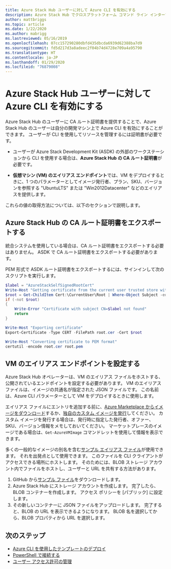 ```yaml
---
title: Azure Stack Hub ユーザーに対して Azure CLI を有効にする
description: Azure Stack Hub でクロスプラットフォーム コマンド ライン インターフェイス (CLI) を使用してリソースの管理およびデプロイを行えるようにする方法について学習します。
author: mattbriggs
ms.topic: article
ms.date: 1/22/2020
ms.author: mabrigg
ms.lastreviewed: 05/16/2019
ms.openlocfilehash: 07cc157290280dbfd435dbcda6939d62388ba7d9
ms.sourcegitcommit: fd5d217d3a8adeec2f04b74d4728e709a4a95790
ms.translationtype: HT
ms.contentlocale: ja-JP
ms.lasthandoff: 01/29/2020
ms.locfileid: "76879008"
---
```

# <a name="enable-azure-cli-for-azure-stack-hub-users"></a>Azure Stack Hub ユーザーに対して Azure CLI を有効にする

Azure Stack Hub のユーザーに CA ルート証明書を提供することで、Azure Stack Hub のユーザーは自分の開発マシン上で Azure CLI を有効にすることができます。 ユーザーが CLI を使用してリソースを管理するには証明書が必要です。

 - ユーザーが Azure Stack Development Kit (ASDK) の外部のワークステーションから CLI を使用する場合は、**Azure Stack Hub の CA ルート証明書**が必要です。  

 - **仮想マシン (VM) のエイリアス エンドポイント**では、VM をデプロイするときに、1 つのパラメーターとしてイメージ発行者、プラン、SKU、バージョンを参照する "UbuntuLTS" または "Win2012Datacenter" などのエイリアスを提供します。  

これらの値の取得方法については、以下のセクションで説明します。

## <a name="export-the-azure-stack-hub-ca-root-certificate"></a>Azure Stack Hub の CA ルート証明書をエクスポートする

統合システムを使用している場合は、CA ルート証明書をエクスポートする必要はありません。 ASDK で CA ルート証明書をエクスポートする必要があります。

PEM 形式で ASDK ルート証明書をエクスポートするには、サインインして次のスクリプトを実行します。

```powershell
$label = "AzureStackSelfSignedRootCert"
Write-Host "Getting certificate from the current user trusted store with subject CN=$label"
$root = Get-ChildItem Cert:\CurrentUser\Root | Where-Object Subject -eq "CN=$label" | select -First 1
if (-not $root)
{
    Write-Error "Certificate with subject CN=$label not found"
    return
}

Write-Host "Exporting certificate"
Export-Certificate -Type CERT -FilePath root.cer -Cert $root

Write-Host "Converting certificate to PEM format"
certutil -encode root.cer root.pem
```

## <a name="set-up-the-vm-aliases-endpoint"></a>VM のエイリアス エンドポイントを設定する

Azure Stack Hub オペレーターは、VM のエイリアス ファイルをホストする、公開されているエンドポイントを設定する必要があります。 VM のエイリアス ファイルは、イメージの共通名が指定された JSON ファイルです。 この名前は、Azure CLI パラメーターとして VM をデプロイするときに使用します。  

エイリアス ファイルにエントリを追加する前に、[Azure Marketplace からイメージをダウンロード](azure-stack-download-azure-marketplace-item.md)するか、[独自のカスタム イメージを発行](azure-stack-add-vm-image.md)してください。 カスタム イメージを発行する場合は、発行時に指定した発行者、オファー、SKU、バージョン情報をメモしておいてください。 マーケットプレースのイメージである場合は、`Get-AzureVMImage` コマンドレットを使用して情報を表示できます。  

多くの一般的なイメージの別名を含む[サンプル エイリアス ファイル](https://raw.githubusercontent.com/Azure/azure-rest-api-specs/master/arm-compute/quickstart-templates/aliases.json)が使用できます。 それを出発点として使用できます。 このファイルを CLI クライアントがアクセスできる場所にホストします。 そのためには、BLOB ストレージ アカウント内でファイルをホストし、ユーザーと URL を共有する方法があります。

1. GitHub から[サンプル ファイル](https://raw.githubusercontent.com/Azure/azure-rest-api-specs/master/arm-compute/quickstart-templates/aliases.json)をダウンロードします。
2. Azure Stack Hub にストレージ アカウントを作成します。 完了したら、BLOB コンテナーを作成します。 アクセス ポリシーを [パブリック] に設定します。  
3. その新しいコンテナーに JSON ファイルをアップロードします。 完了すると、BLOB の URL を表示できるようになります。 BLOB 名を選択してから、BLOB プロパティから URL を選択します。

## <a name="next-steps"></a>次のステップ

- [Azure CLI を使用したテンプレートのデプロイ](../user/azure-stack-deploy-template-command-line.md )
- [PowerShell で接続する](azure-stack-powershell-install.md)
- [ユーザー アクセス許可の管理](azure-stack-manage-permissions.md)
